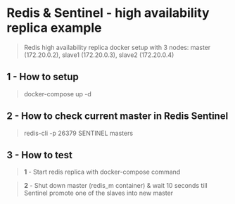 # Redis & Sentinel - high availability replica example

> Redis high availability replica docker setup with 3 nodes: master (172.20.0.2), slave1 (172.20.0.3), slave2 (172.20.0.4)

## 1 - How to setup
> docker-compose up -d

## 2 - How to check current master in Redis Sentinel
> redis-cli -p 26379 SENTINEL masters

## 3 - How to test
> **1** - Start redis replica with docker-compose command

> **2** - Shut down master (redis_m container) & wait 10 seconds till Sentinel promote one of the slaves into new master

